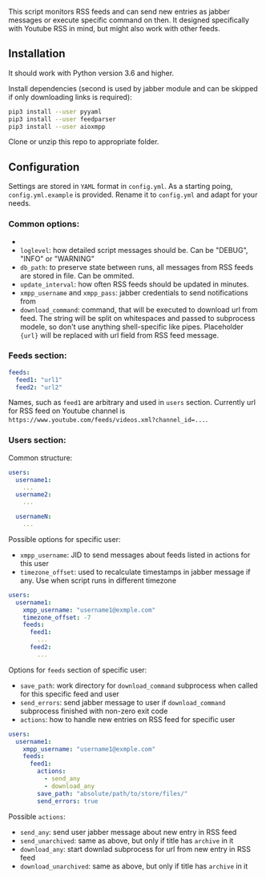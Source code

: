This script monitors RSS feeds and can send new entries as jabber messages or execute specific command on then.
It designed specifically with Youtube RSS in mind, but might also work with other feeds.

## Installation

It should work with Python version 3.6 and higher.

Install dependencies (second is used by jabber module and can be skipped if only downloading links is required):

```bash
pip3 install --user pyyaml
pip3 install --user feedparser
pip3 install --user aioxmpp
```

Clone or unzip this repo to appropriate folder.

## Configuration

Settings are stored in `YAML` format in `config.yml`. As a starting poing, `config.yml.example` is provided. Rename it to `config.yml` and adapt for your needs.

### Common options:
- 
- `loglevel`: how detailed script messages should be. Can be "DEBUG", "INFO" or "WARNING"
- `db_path`: to preserve state between runs, all messages from RSS feeds are stored in file. Can be ommited.
- `update_interval`: how often RSS feeds should be updated in minutes.
- `xmpp_username` and `xmpp_pass`: jabber credentials to send notifications from
- `download_command`: command, that will be executed to download url from feed. The string will be split on whitespaces and passed to subprocess modele, so don't use anything shell-specific like pipes. Placeholder `{url}` will be replaced with url field from RSS feed message.

### Feeds section:

```yaml
feeds:
  feed1: "url1"
  feed2: "url2"
```

Names, such as `feed1` are arbitrary and used in `users` section.
Currently url for RSS feed on Youtube channel is `https://www.youtube.com/feeds/videos.xml?channel_id=...`.

### Users section:

Common structure: 

```yaml
users:
  username1:
    ...
  username2:
    ...

  usernameN:
    ...
```

Possible options for specific user:

- `xmpp_username`: JID to send messages about feeds listed in actions for this user
- `timezone_offset`: used to recalculate timestamps in jabber message if any. Use when script runs in different timezone

```yaml
users:
  username1:
    xmpp_username: "username1@exmple.com"
    timezone_offset: -7
    feeds:
      feed1:
        ...
      feed2:
        ...
```

Options for `feeds` section of specific user:

- `save_path`: work directory for `download_command` subprocess when called for this specific feed and user
- `send_errors`: send jabber message to user if `download_command` subprocess finished with non-zero exit code
- `actions`: how to handle new entries on RSS feed for specific user

```yaml
users:
  username1:
    xmpp_username: "username1@exmple.com"
    feeds:
      feed1:
        actions:
          - send_any
          - download_any
        save_path: "absolute/path/to/store/files/"
        send_errors: true
```

Possible `actions`:

- `send_any`: send user jabber message about new entry in RSS feed
- `send_unarchived`: same as above, but only if title has `archive` in it
- `download_any`: start downlad subprocess for url from new entry in RSS feed
- `download_unarchived`: same as above, but only if title has `archive` in it
